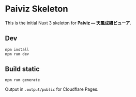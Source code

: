 # Paiviz Skeleton

This is the initial Nuxt 3 skeleton for **Paiviz — 天鳳成績ビューア**.

## Dev

```bash
npm install
npm run dev
```

## Build static

```bash
npm run generate
```

Output in `.output/public` for Cloudflare Pages.
